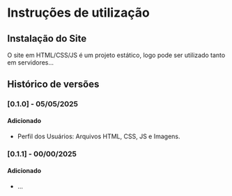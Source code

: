 # Instruções de utilização

## Instalação do Site

O site em HTML/CSS/JS é um projeto estático, logo pode ser utilizado tanto em servidores...

## Histórico de versões

### [0.1.0] - 05/05/2025
#### Adicionado
- Perfil dos Usuários: Arquivos HTML, CSS, JS e Imagens.

### [0.1.1] - 00/00/2025
#### Adicionado
- ...
